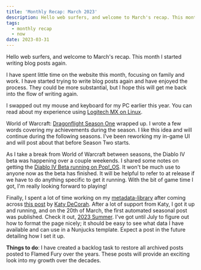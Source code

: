 ```yaml
---
title: 'Monthly Recap: March 2023'
description: Hello web surfers, and welcome to March's recap. This month I started writing blog posts again.
tags:
  - monthly recap
  - now
date: 2023-03-31
---
```


Hello web surfers, and welcome to March's recap. This month I started writing blog posts again.

I have spent little time on the website this month, focusing on family and work. I have started trying to write blog posts again and have enjoyed the process. They could be more substantial, but I hope this will get me back into the flow of writing again.

I swapped out my mouse and keyboard for my PC earlier this year. You can read about my experience using [Logitech MX on Linux](/posts/logitech-mx-on-linux/).

World of Warcraft: [Dragonflight Season One](posts/dragonflight-season-one-recap/) wrapped up. I wrote a few words covering my achievements during the season. I like this idea and will continue during the following seasons. I've been reworking my in-game UI and will post about that before Season Two starts.

As I take a break from World of Warcraft between seasons, the Diablo IV beta was happening over a couple weekends. I shared some notes on getting the [Diablo IV Beta running on Pop!_OS](/posts/diablo-iv-beta-on-pop!_os/). It won't be much use to anyone now as the beta has finished. It will be helpful to refer to at release if we have to do anything specific to get it running. With the bit of game time I got, I'm really looking forward to playing!

Finally, I spent a lot of time working on my [metadata-library](https://github.com/flamedfury/metadata-library/) after coming across [this post](https://katydecorah.com/code/build-your-metadata-library/) by [Katy DeCorah](https://katydecorah.com/). After a lot of support from Katy, I got it up and running, and on the 20th of March, the first automated seasonal post was published. Check it out, [2023 Summer](/posts/2023-summer/). I've got until July to figure out how to format the page nicely; it should be easy to see what data I have available and can use in a Nunjucks template. Expect a post in the future detailing how I set it up.

**Things to do**: I have created a backlog task to restore all archived posts posted to Flamed Fury over the years. These posts will provide an exciting look into my growth over the decades.